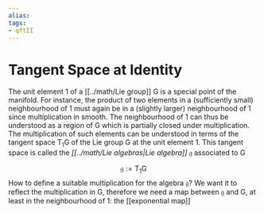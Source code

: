 ```yaml
---
alias:
tags:
- qftII
---
```

# Tangent Space at Identity

The unit element $1$ of a [[../math/Lie group]] $\text{G}$ is a special point of the manifold. For instance, the product of two elements in a (sufficiently small) neighbourhood of $1$ must again be in a (slightly larger) neighbourhood of $1$ since multiplication in smooth. The neighbourhood of $1$ can thus be understood as a region of $\text{G}$ which is partially closed under multiplication. The multiplication of such elements can be understood in terms of the tangent space $\mathrm{T}_1\text{G}$ of the Lie group $\text{G}$ at the unit element $1$. This tangent space is called the *[[../math/Lie algebras|Lie algebra]]* $\mathfrak{g}$ associated to $\text{G}$

$$
\mathfrak{g}:=\mathrm{T}_{1} \mathrm{G}
$$
How to define a suitable multiplication for the algebra $\mathfrak{g}$? We want it to reflect the multiplication in $\text{G}$, therefore we need a map between $\mathfrak{g}$ and $\text{G}$, at least in the neighbourhood of $1$: the [[exponential map]]